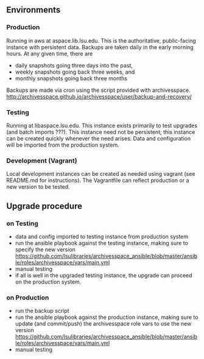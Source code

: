 ## Environments

### Production
Running in aws at aspace.lib.lsu.edu. This is the authoritative, public-facing instance with persistent data.
Backups are taken daily in the early morning hours. At any given time, there are 

  * daily snapshots going three days into the past, 
  * weekly snapshots going back three weeks, and 
  * monthly snapshots going back three months
  
Backups are made via cron using the script provided with archivesspace. http://archivesspace.github.io/archivesspace/user/backup-and-recovery/

### Testing
Running at libaspace.lsu.edu. This instance exists primarily to test upgrades (and batch imports ???). 
This instance need not be persistent; this instance can be created quickly whenever the need arises.
Data and configuration will be imported from the production system.


### Development (Vagrant)
Local development instances can be created as needed using vagrant (see README.md for instructions).
The Vagrantfile can reflect production or a new version to be tested.

## Upgrade procedure

### on Testing

  * data and config imported to testing instance from production system
  * run the ansible playbook against the testing instance, making sure to specify the new version https://github.com/lsulibraries/archivesspace_ansible/blob/master/ansible/roles/archivesspace/vars/main.yml
  * manual testing
  * if all is well in the upgraded testing instance, the upgrade can proceed on the production system.

### on Production
  * run the backup script
  * run the ansible playbook against the production instance, making sure to update (and commit/push) the archivesspace role vars to use the new version https://github.com/lsulibraries/archivesspace_ansible/blob/master/ansible/roles/archivesspace/vars/main.yml
  * manual testing
